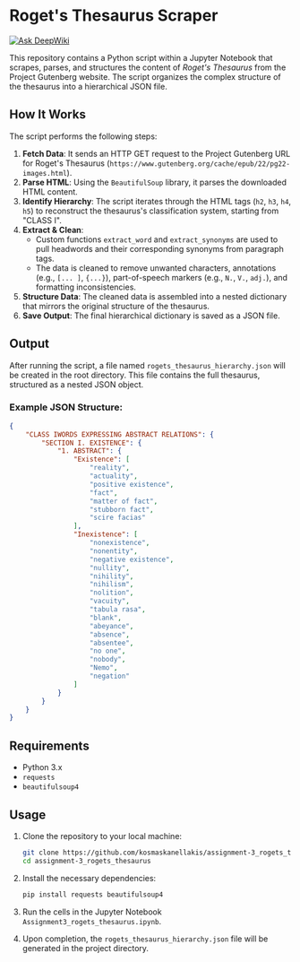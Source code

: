 # Roget's Thesaurus Scraper
[![Ask DeepWiki](https://devin.ai/assets/askdeepwiki.png)](https://deepwiki.com/KosmasKanellakis/Assignment-3_rogets_thesaurus)

This repository contains a Python script within a Jupyter Notebook that scrapes, parses, and structures the content of *Roget's Thesaurus* from the Project Gutenberg website. The script organizes the complex structure of the thesaurus into a hierarchical JSON file.

## How It Works

The script performs the following steps:

1.  **Fetch Data**: It sends an HTTP GET request to the Project Gutenberg URL for Roget's Thesaurus (`https://www.gutenberg.org/cache/epub/22/pg22-images.html`).
2.  **Parse HTML**: Using the `BeautifulSoup` library, it parses the downloaded HTML content.
3.  **Identify Hierarchy**: The script iterates through the HTML tags (`h2`, `h3`, `h4`, `h5`) to reconstruct the thesaurus's classification system, starting from "CLASS I".
4.  **Extract & Clean**:
    - Custom functions `extract_word` and `extract_synonyms` are used to pull headwords and their corresponding synonyms from paragraph tags.
    - The data is cleaned to remove unwanted characters, annotations (e.g., `[... ]`, `{...}`), part-of-speech markers (e.g., `N.`, `V.`, `adj.`), and formatting inconsistencies.
5.  **Structure Data**: The cleaned data is assembled into a nested dictionary that mirrors the original structure of the thesaurus.
6.  **Save Output**: The final hierarchical dictionary is saved as a JSON file.

## Output

After running the script, a file named `rogets_thesaurus_hierarchy.json` will be created in the root directory. This file contains the full thesaurus, structured as a nested JSON object.

### Example JSON Structure:

```json
{
    "CLASS IWORDS EXPRESSING ABSTRACT RELATIONS": {
        "SECTION I. EXISTENCE": {
            "1. ABSTRACT": {
                "Existence": [
                    "reality",
                    "actuality",
                    "positive existence",
                    "fact",
                    "matter of fact",
                    "stubborn fact",
                    "scire facias"
                ],
                "Inexistence": [
                    "nonexistence",
                    "nonentity",
                    "negative existence",
                    "nullity",
                    "nihility",
                    "nihilism",
                    "nolition",
                    "vacuity",
                    "tabula rasa",
                    "blank",
                    "abeyance",
                    "absence",
                    "absentee",
                    "no one",
                    "nobody",
                    "Nemo",
                    "negation"
                ]
            }
        }
    }
}
```

## Requirements

- Python 3.x
- `requests`
- `beautifulsoup4`

## Usage

1.  Clone the repository to your local machine:
    ```sh
    git clone https://github.com/kosmaskanellakis/assignment-3_rogets_thesaurus.git
    cd assignment-3_rogets_thesaurus
    ```

2.  Install the necessary dependencies:
    ```sh
    pip install requests beautifulsoup4
    ```

3.  Run the cells in the Jupyter Notebook `Assignment3_rogets_thesaurus.ipynb`.

4.  Upon completion, the `rogets_thesaurus_hierarchy.json` file will be generated in the project directory.
